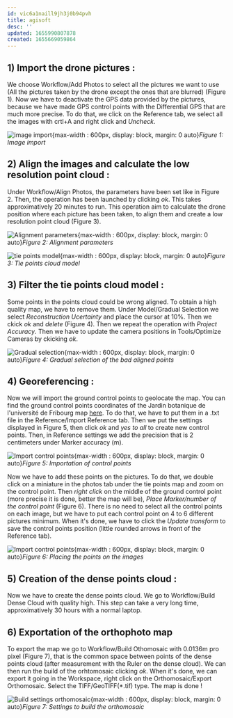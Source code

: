 ```yaml
---
id: vic6a1naill9jh3j0b94pvh
title: agisoft
desc: ''
updated: 1655990807878
created: 1655669059864
---
```

## 1) Import the drone pictures : 

We choose Workflow/Add Photos to select all the pictures we want to use (All the pictures taken by the drone except the ones that are blurred) (Figure 1). Now we have to deactivate the GPS data provided by the pictures, because we have made GPS control points with the Differential GPS that are much more precise. To do that, we click on the Reference tab, we select all the images with crtl+A and right click and *Uncheck*.

![image import](assets/images/image_import.png){max-width : 600px, display: block, margin: 0 auto}*Figure 1: Image import*

## 2) Align the images and calculate the low resolution point cloud : 

Under Workflow/Align Photos, the parameters have been set like in Figure 2. Then, the operation has been launched by clicking *ok*. This takes approximatively 20 minutes to run. This operation aim to calculate the drone position where each picture has been taken, to align them and create a low resolution point cloud (Figure 3).

![Alignment parameters](assets/images/alignement_parameters.png){max-width : 600px, display: block, margin: 0 auto}*Figure 2: Alignment parameters*

![tie points model](assets/images/tie_points_model.png){max-width : 600px, display: block, margin: 0 auto}*Figure 3: Tie points cloud model*

## 3) Filter the tie points cloud model : 

Some points in the points cloud could be wrong aligned. To obtain a high quality map, we have to remove them. Under Model/Gradual Selection we select *Reconstruction Ucertainty* and place the cursor at 10%. Then we ckick *ok* and *delete* (Figure 4). Then we repeat the operation with *Project Accuracy*. Then we have to update the camera positions in Tools/Optimize Cameras by ckicking *ok*.

![Gradual selection](assets/images/Gradual_selection.png){max-width : 600px, display: block, margin: 0 auto}*Figure 4: Gradual selection of the bad aligned points*

## 4) Georeferencing :

Now we will import the ground control points to geolocate the map. You can find the ground control points coordinates of the Jardin botanique de l'université de Fribourg map [here](https://www.dbgi.org/dendron-dbgi/notes/oqjyhh23glvv5kns81yi68y/). To do that, we have to put them in a .txt file in the Reference/Import Reference tab. Then we put the settings displayed in Figure 5, then click *ok* and *yes to all* to create new control points. Then, in Reference settings we add the precision that is 2 centimeters under Marker accuracy (m).

![Import control points](assets/images/import_references.png){max-width : 600px, display: block, margin: 0 auto}*Figure 5: Importation of control points*

Now we have to add these points on the pictures. To do that, we double click on a miniature in the photos tab under the tie points map and zoom on the control point. Then *right click* on the middle of the ground control point (more precise it is done, better the map will be), *Place Marker/number of the control point* (Figure 6). There is no need to select all the control points on each image, but we have to put each control point on 4 to 6 different pictures minimum. When it's done, we have to click the *Update transform* to save the control points position (little rounded arrows in front of the Reference tab).

![Import control points](assets/images/place_points.png){max-width : 600px, display: block, margin: 0 auto}*Figure 6: Placing the points on the images*

## 5) Creation of the dense points cloud :

Now we have to create the dense points cloud. We go to Workflow/Build Dense Cloud with quality high. This step can take a very long time, approximatively 30 hours with a normal laptop.

## 6) Exportation of the orthophoto map

To export the map we go to Workflow/Build Othomosaic with 0.0136m pro pixel (Figure 7), that is the common space between points of the dense points cloud (after measurement with the Ruler on the dense cloud). We can then run the build of the orhtomosaic clicking *ok*. When it's done, we can export it going in the Workspace, right click on the Orthomosaic/Export Orthomosaic. Select the TIFF/GeoTIFF(*.tif) type. The map is done !

![Build settings orthomosaic](assets/images/settings_orthomosaic.png){max-width : 600px, display: block, margin: 0 auto}*Figure 7: Settings to build the orthomosaic*


